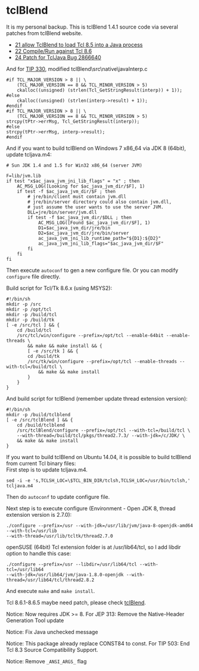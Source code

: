 tclBlend
===== 

It is my personal backup. This is tclBlend 1.4.1 source code via several
patches from tclBlend website.

* [21 allow TclBlend to load Tcl 8.5 into a Java process](http://sourceforge.net/p/tcljava/patches/21/)
* [22 Compile/​Run against Tcl 8.6](http://sourceforge.net/p/tcljava/patches/22/)
* [24 Patch for TclJava Bug 2866640](http://sourceforge.net/p/tcljava/patches/24/)

And for [TIP 330](http://www.tcl.tk/cgi-bin/tct/tip/330.html),
modified tclBlend\src\native\javaInterp.c

    #if TCL_MAJOR_VERSION > 8 || \
        (TCL_MAJOR_VERSION == 8 && TCL_MINOR_VERSION > 5)
        ckalloc((unsigned) (strlen(Tcl_GetStringResult(interp)) + 1));
    #else
        ckalloc((unsigned) (strlen(interp->result) + 1));
    #endif
    #if TCL_MAJOR_VERSION > 8 || \
        (TCL_MAJOR_VERSION == 8 && TCL_MINOR_VERSION > 5)
    strcpy(tPtr->errMsg, Tcl_GetStringResult(interp));
    #else
    strcpy(tPtr->errMsg, interp->result);
    #endif

And if you want to build tclBlend on Windows 7 x86_64 via JDK 8 (64bit), update tcljava.m4:

    # Sun JDK 1.4 and 1.5 for Win32 x86_64 (server JVM)

    F=lib/jvm.lib
    if test "x$ac_java_jvm_jni_lib_flags" = "x" ; then
        AC_MSG_LOG([Looking for $ac_java_jvm_dir/$F], 1)
        if test -f $ac_java_jvm_dir/$F ; then
            # jre/bin/client must contain jvm.dll
            # jre/bin/server directory could also contain jvm.dll,
            # just assume the user wants to use the server JVM.
            DLL=jre/bin/server/jvm.dll
            if test -f $ac_java_jvm_dir/$DLL ; then
                AC_MSG_LOG([Found $ac_java_jvm_dir/$F], 1)
                D1=$ac_java_jvm_dir/jre/bin
                D2=$ac_java_jvm_dir/jre/bin/server
                ac_java_jvm_jni_lib_runtime_path="${D1}:${D2}"
                ac_java_jvm_jni_lib_flags="$ac_java_jvm_dir/$F"
            fi
        fi
    fi 

Then execute `autoconf` to gen a new configure file.
Or you can modify `configure` file directly.

Build script for Tcl/Tk 8.6.x (using MSYS2):

    #!/bin/sh
    mkdir -p /src
    mkdir -p /opt/tcl
    mkdir -p /build/tcl
    mkdir -p /build/tk
    [ -e /src/tcl ] && {
        cd /build/tcl
        /src/tcl/win/configure --prefix=/opt/tcl --enable-64bit --enable-threads \
            && make && make install && {
            [ -e /src/tk ] && {
            cd /build/tk
            /src/tk/win/configure --prefix=/opt/tcl --enable-threads --with-tcl=/build/tcl \
                && make && make install
            }
        }
    }

And build script for tclBlend (remember update thread extension version):

    #!/bin/sh
    mkdir -p /build/tclblend
    [ -e /src/tclBlend ] && {
        cd /build/tclblend
        /src/tclBlend/configure --prefix=/opt/tcl --with-tcl=/build/tcl \
        --with-thread=/build/tcl/pkgs/thread2.7.3/ --with-jdk=/c/JDK/ \
        && make && make install
    }
    

If you want to build tclBlend on Ubuntu 14.04, it is possible to build tclBlend from current Tcl binary files:  
First step is to update tcljava.m4.

    sed -i -e 's,TCLSH_LOC=\$TCL_BIN_DIR/tclsh,TCLSH_LOC=/usr/bin/tclsh,' tcljava.m4

Then do `autoconf` to update configure file.

Next step is to execute configure (Environment - Open JDK 8, thread extension version is 2.7.0):

    ./configure --prefix=/usr --with-jdk=/usr/lib/jvm/java-8-openjdk-amd64 --with-tcl=/usr/lib
    --with-thread=/usr/lib/tcltk/thread2.7.0

openSUSE (64bit) Tcl extension folder is at /usr/lib64/tcl,
so I add libdir option to handle this case:

    ./configure --prefix=/usr --libdir=/usr/lib64/tcl --with-tcl=/usr/lib64
    --with-jdk=/usr/lib64/jvm/java-1.8.0-openjdk --with-thread=/usr/lib64/tcl/thread2.8.2

And execute `make` and `make install`.

Tcl 8.6.1-8.6.5 maybe need patch, please check [tclBlend](http://wiki.tcl.tk/1313).

Notice:
Now requires JDK >= 8.
For JEP 313: Remove the Native-Header Generation Tool update

Notice:
Fix Java unchecked message

Notice:
This package already replace CONST84 to const.
For TIP 503: End Tcl 8.3 Source Compatibility Support.

Notice:
Remove `_ANSI_ARGS_` flag

